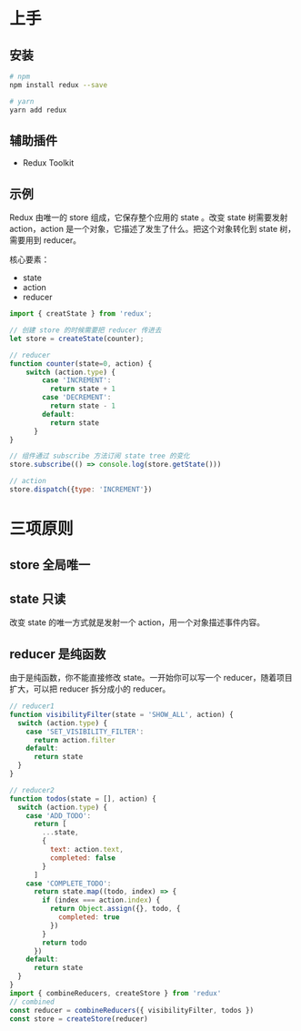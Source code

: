 # 上手

## 安装

```bash
# npm
npm install redux --save

# yarn 
yarn add redux
```

## 辅助插件

- Redux Toolkit

## 示例

Redux 由唯一的 store 组成，它保存整个应用的 state 。改变 state 树需要发射 action，action 是一个对象，它描述了发生了什么。把这个对象转化到 state 树，需要用到 reducer。

核心要素：

- state
- action
- reducer

```javascript
import { creatState } from 'redux';

// 创建 store 的时候需要把 reducer 传进去
let store = createState(counter);

// reducer
function counter(state=0, action) {
    switch (action.type) {
        case 'INCREMENT':
          return state + 1
        case 'DECREMENT':
          return state - 1
        default:
          return state
      }
}

// 组件通过 subscribe 方法订阅 state tree 的变化
store.subscribe(() => console.log(store.getState()))

// action
store.dispatch({type: 'INCREMENT'})
```

# 三项原则

## store 全局唯一

## state 只读

改变 state 的唯一方式就是发射一个 action，用一个对象描述事件内容。

## reducer 是纯函数

由于是纯函数，你不能直接修改 state。一开始你可以写一个 reducer，随着项目扩大，可以把 reducer 拆分成小的 reducer。

```javascript
// reducer1
function visibilityFilter(state = 'SHOW_ALL', action) {
  switch (action.type) {
    case 'SET_VISIBILITY_FILTER':
      return action.filter
    default:
      return state
  }
}

// reducer2
function todos(state = [], action) {
  switch (action.type) {
    case 'ADD_TODO':
      return [
        ...state,
        {
          text: action.text,
          completed: false
        }
      ]
    case 'COMPLETE_TODO':
      return state.map((todo, index) => {
        if (index === action.index) {
          return Object.assign({}, todo, {
            completed: true
          })
        }
        return todo
      })
    default:
      return state
  }
}
import { combineReducers, createStore } from 'redux'
// combined
const reducer = combineReducers({ visibilityFilter, todos })
const store = createStore(reducer)
```







